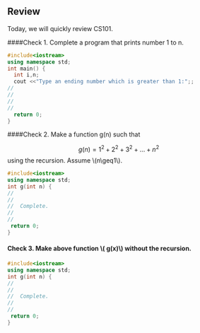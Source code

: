 <script scr="/js/runnablebutton.js"></script>
<script id="urls" type="application/json">
 [ {try:"VMdcefZPp39Aqk68",ans:"VMdhBgwrvLI4e1VA",id:"rbutton-1-1-1"},{try:"VMfUxbSaqhl5tXMJ",ans:"VMgN7HnnkR5Nl7fs",id:"rbutton-1-2-1"},{try:" ",ans:" ",id:""},{try:" ",ans:" ",id:""}]
</script>
## Review

Today, we will quickly review CS101.

####Check 1. Complete a program that prints number 1 to n.

```c++
#include<iostream> 
using namespace std; 
int main() {
  int i,n;
  cout <<"Type an ending number which is greater than 1:";;
//
//
//
//
  return 0;
}
```
<div id="rbutton1-1-1-1"></div>

####Check 2. Make a function g(n) such that

$$
g(n)=1^2+2^2+3^2+\ldots+n^2
$$
using the recursion.
Assume \\(n\geq1\\).
```c++
#include<iostream> 
using namespace std; 
int g(int n) {
//
//
//  Complete.
//
//
 return 0;
}

```
#### Check 3. Make above function \\( g(x)\\) without the recursion.
```c++
#include<iostream> 
using namespace std; 
int g(int n) {
//
//
//  Complete.
//
//
 return 0;
}

```


